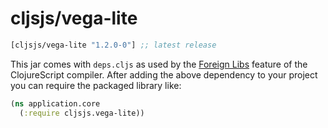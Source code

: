 # cljsjs/vega-lite

[](dependency)
```clojure
[cljsjs/vega-lite "1.2.0-0"] ;; latest release
```
[](/dependency)

This jar comes with `deps.cljs` as used by the [Foreign Libs][flibs] feature
of the ClojureScript compiler. After adding the above dependency to your project
you can require the packaged library like:

```clojure
(ns application.core
  (:require cljsjs.vega-lite))
```

[flibs]: https://github.com/clojure/clojurescript/wiki/Packaging-Foreign-Dependencies
